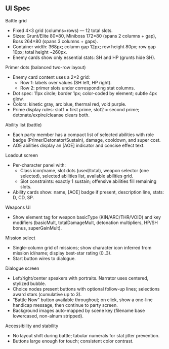 ## UI Spec

Battle grid
- Fixed 4×3 grid (columns×rows) — 12 total slots.
- Sizes: Grunt/Elite 80×80, Miniboss 172×80 (spans 2 columns + gap), Boss 264×80 (spans 3 columns + gaps).
- Container width: 368px; column gap 12px; row height 80px; row gap 10px; total height ~260px.
- Enemy cards show only essential stats: SH and HP (grunts hide SH).

Primer dots (balanced two-row layout)
- Enemy card content uses a 2×2 grid:
  - Row 1: labels over values (SH left, HP right).
  - Row 2: primer slots under corresponding stat columns.
- Dot spec: 11px circle; border 1px; color-coded by element; subtle 4px glow.
- Colors: kinetic gray, arc blue, thermal red, void purple.
- Prime display rules: slot1 = first prime, slot2 = second prime; detonate/expire/cleanse clears both.

Ability list (battle)
- Each party member has a compact list of selected abilities with role badge (Primer/Detonator/Sustain), damage, cooldown, and super cost.
- AOE abilities display an [AOE] indicator and concise effect text.

Loadout screen
- Per-character panel with:
  - Class icon/name, slot dots (used/total), weapon selector (one selected), selected abilities list, available abilities grid.
  - Slot constraints: exactly 1 sustain; offensive abilities fill remaining slots.
- Ability cards show: name, [AOE] badge if present, description line, stats: D, CD, SP.

Weapons UI
- Show element tag for weapon basicType (KIN/ARC/THR/VOID) and key modifiers (basicMult, totalDamageMult, detonation multipliers, HP/SH bonus, superGainMult).

Mission select
- Single-column grid of missions; show character icon inferred from mission id/name; display best-star rating (0..3).
- Start button wires to dialogue.

Dialogue screen
- Left/right/center speakers with portraits. Narrator uses centered, stylized bubble.
- Choice nodes present buttons with optional follow-up lines; selections award stars (cumulative up to 3).
- “Battle Now” button available throughout; on click, show a one-line handicap message, then continue to party screen.
- Background images auto-mapped by scene key (filename base lowercased, non-alnum stripped).

Accessibility and stability
- No layout shift during battle; tabular numerals for stat jitter prevention.
- Buttons large enough for touch; consistent color contrast.



